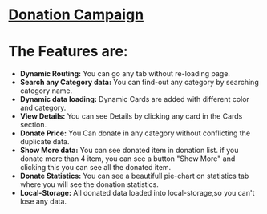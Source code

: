 # [Donation Campaign](https://merry-starship-994ff4.netlify.app)

# The Features are:

* **Dynamic Routing:** You can go any tab without re-loading page.
* **Search any Category data:** You can find-out any category by searching category name.
* **Dynamic data loading:** Dynamic Cards are added with different color and category.
* **View Details:** You can see Details by clicking any card in the Cards section.
* **Donate Price:** You Can donate in any category without conflicting the duplicate data.
* **Show More data:** You can see donated item in donation list. if you donate more than 4 item, you can see a button "Show More" and clicking this you can see all the donated item. 
* **Donate Statistics:** You can see a beautifull pie-chart on statistics tab where you will see the donation statistics.
* **Local-Storage:** All donated data loaded into local-storage,so you can't lose any data.